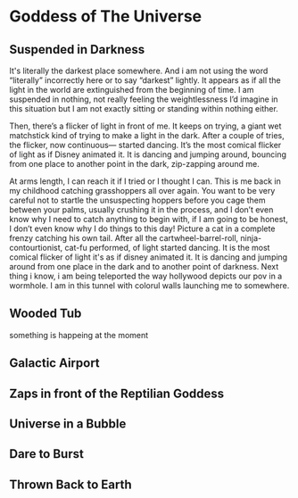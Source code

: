# **Goddess of The Universe**
## **Suspended in Darkness**
It's literally the darkest place somewhere. And i am not using the word “literally” incorrectly here or to say “darkest” lightly. It appears as if all the light in the world are extinguished from the beginning of time. I am suspended in nothing, not really feeling the weightlessness I’d imagine in this situation but I am not exactly sitting or standing within nothing either.

Then, there’s a flicker of light in front of me. It keeps on trying, a giant wet matchstick kind of trying to make a light in the dark.  After a couple of tries, the flicker, now continuous— started dancing. It’s the most comical flicker of light as if Disney animated it. It is dancing and jumping around, bouncing from one place to another point in the dark, zip-zapping around me.

At arms length, I can reach it if I tried or I thought I can. This is me back in my childhood catching grasshoppers all over again. You want to be very careful not to startle the unsuspecting hoppers before you cage them between your palms, usually crushing it in the process, and I don’t even know why I need to catch anything to begin with, if I am going to be honest, I don’t even know why I do things to this day! Picture a cat in a complete frenzy catching his own tail. After all the cartwheel-barrel-roll, ninja-contourtionist, cat-fu performed, of light started dancing. It is the most comical flicker of light it's as if disney animated it. It is dancing and jumping around from one place in the dark and to another point of darkness. Next thing i know, i am being teleported the way hollywood depicts our pov in a wormhole. I am in this tunnel with colorul walls launching me to somewhere.

## **Wooded Tub**
something is happeing at the moment
## Galactic Airport
##  Zaps in front of the Reptilian Goddess
## Universe in a Bubble
## Dare to Burst
## Thrown Back to Earth


